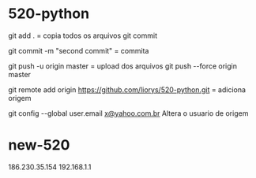 

# 520-python
git add . = copia todos os arquivos
git commit

git commit -m "second commit" = commita

git push -u origin master = upload dos arquivos
git push --force origin master

git remote add origin https://github.com/liorys/520-python.git = adiciona origem

git config --global user.email x@yahoo.com.br
Altera o usuario de origem
# new-520


186.230.35.154
192.168.1.1
